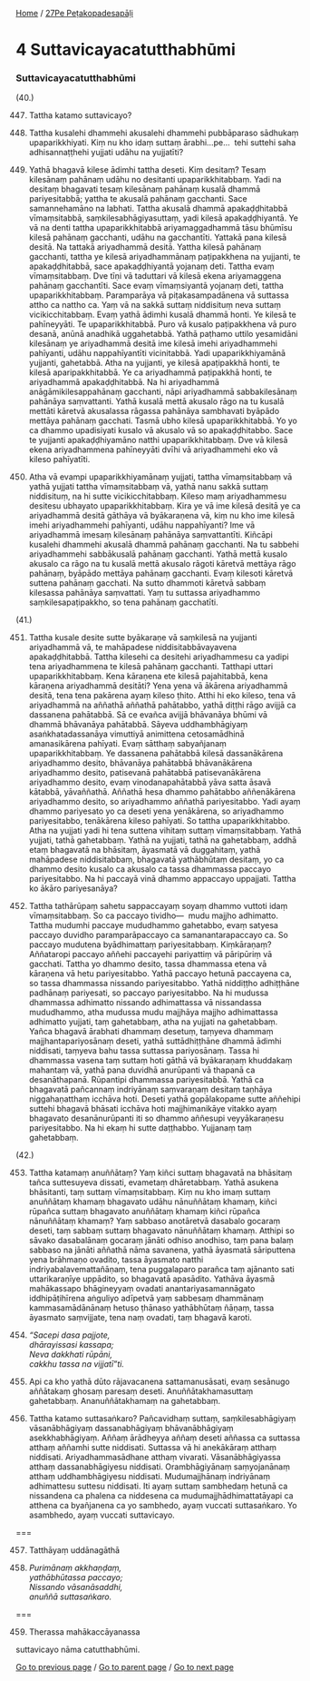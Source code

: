 
[Home](/) / [27Pe Peṭakopadesapāḷi](/tipitaka/27Pe.md)

# 4 Suttavicayacatutthabhūmi

### Suttavicayacatutthabhūmi

(40.)

447. Tattha katamo suttavicayo?

448. Tattha kusalehi dhammehi akusalehi dhammehi pubbāparaso sādhukaṃ upaparikkhiyati. Kiṃ nu kho idaṃ suttaṃ ārabhi…pe…  tehi suttehi saha adhisannaṭṭhehi yujjati udāhu na yujjatīti?

449. Yathā bhagavā kilese ādimhi tattha deseti. Kiṃ desitaṃ? Tesaṃ kilesānaṃ pahānaṃ udāhu no desitanti upaparikkhitabbaṃ. Yadi na desitaṃ bhagavati tesaṃ kilesānaṃ pahānaṃ kusalā dhammā pariyesitabbā; yattha te akusalā pahānaṃ gacchanti. Sace samannehamāno na labhati. Tattha akusalā dhammā apakaḍḍhitabbā vīmaṃsitabbā, saṃkilesabhāgiyasuttaṃ, yadi kilesā apakaḍḍhiyantā. Ye vā na denti tattha upaparikkhitabbā ariyamaggadhammā tāsu bhūmīsu kilesā pahānaṃ gacchanti, udāhu na gacchantīti. Yattakā pana kilesā desitā. Na tattakā ariyadhammā desitā. Yattha kilesā pahānaṃ gacchanti, tattha ye kilesā ariyadhammānaṃ paṭipakkhena na yujjanti, te apakaḍḍhitabbā, sace apakaḍḍhiyantā yojanaṃ deti. Tattha evaṃ vīmaṃsitabbaṃ. Dve tīṇi vā taduttari vā kilesā ekena ariyamaggena pahānaṃ gacchantīti. Sace evaṃ vīmaṃsiyantā yojanaṃ deti, tattha upaparikkhitabbaṃ. Paramparāya vā piṭakasampadānena vā suttassa attho ca nattho ca. Yaṃ vā na sakkā suttaṃ niddisituṃ neva suttaṃ vicikicchitabbaṃ. Evaṃ yathā ādimhi kusalā dhammā honti. Ye kilesā te pahīneyyāti. Te upaparikkhitabbā. Puro vā kusalo paṭipakkhena vā puro desanā, anūnā anadhikā uggahetabbā. Yathā paṭhamo uttilo yesamidāni kilesānaṃ ye ariyadhammā desitā ime kilesā imehi ariyadhammehi pahīyanti, udāhu nappahīyantīti vicinitabbā. Yadi upaparikkhiyamānā yujjanti, gahetabbā. Atha na yujjanti, ye kilesā apaṭipakkhā honti, te kilesā aparipakkhitabbā. Ye ca ariyadhammā paṭipakkhā honti, te ariyadhammā apakaḍḍhitabbā. Na hi ariyadhammā anāgāmikilesappahānaṃ gacchanti, nāpi ariyadhammā sabbakilesānaṃ pahānāya saṃvattanti. Yathā kusalā mettā akusalo rāgo na tu kusalā mettāti kāretvā akusalassa rāgassa pahānāya sambhavati byāpādo mettāya pahānaṃ gacchati. Tasmā ubho kilesā upaparikkhitabbā. Yo yo ca dhammo upadisiyati kusalo vā akusalo vā so apakaḍḍhitabbo. Sace te yujjanti apakaḍḍhiyamāno natthi upaparikkhitabbaṃ. Dve vā kilesā ekena ariyadhammena pahīneyyāti dvīhi vā ariyadhammehi eko vā kileso pahīyatīti.

450. Atha vā evampi upaparikkhiyamānaṃ yujjati, tattha vīmaṃsitabbaṃ vā yathā yujjati tattha vīmaṃsitabbaṃ vā, yathā nanu sakkā suttaṃ niddisituṃ, na hi sutte vicikicchitabbaṃ. Kileso maṃ ariyadhammesu desitesu ubhayato upaparikkhitabbaṃ. Kira ye vā ime kilesā desitā ye ca ariyadhammā desitā gāthāya vā byākaraṇena vā, kiṃ nu kho ime kilesā imehi ariyadhammehi pahīyanti, udāhu nappahīyanti? Ime vā ariyadhammā imesaṃ kilesānaṃ pahānāya saṃvattantīti. Kiñcāpi kusalehi dhammehi akusalā dhammā pahānaṃ gacchanti. Na tu sabbehi ariyadhammehi sabbākusalā pahānaṃ gacchanti. Yathā mettā kusalo akusalo ca rāgo na tu kusalā mettā akusalo rāgoti kāretvā mettāya rāgo pahānaṃ, byāpādo mettāya pahānaṃ gacchanti. Evaṃ kilesoti kāretvā suttena pahānaṃ gacchati. Na sutto dhammoti kāretvā sabbaṃ kilesassa pahānāya saṃvattati. Yaṃ tu suttassa ariyadhammo saṃkilesapaṭipakkho, so tena pahānaṃ gacchatīti.

(41.)

451. Tattha kusale desite sutte byākaraṇe vā saṃkilesā na yujjanti ariyadhammā vā, te mahāpadese niddisitabbāvayavena apakaḍḍhitabbā. Tattha kilesehi ca desitehi ariyadhammesu ca yadipi tena ariyadhammena te kilesā pahānaṃ gacchanti. Tatthapi uttari upaparikkhitabbaṃ. Kena kāraṇena ete kilesā pajahitabbā, kena kāraṇena ariyadhammā desitāti? Yena yena vā ākārena ariyadhammā desitā, tena tena pakārena ayaṃ kileso ṭhito. Atthi hi eko kileso, tena vā ariyadhammā na aññathā aññathā pahātabbo, yathā diṭṭhi rāgo avijjā ca dassanena pahātabbā. Sā ce evañca avijjā bhāvanāya bhūmi vā dhammā bhāvanāya pahātabbā. Sāyeva uddhambhāgiyaṃ asaṅkhatadassanāya vimuttiyā animittena cetosamādhinā amanasikārena pahīyati. Evaṃ sātthaṃ sabyañjanaṃ upaparikkhitabbaṃ. Ye dassanena pahātabbā kilesā dassanākārena ariyadhammo desito, bhāvanāya pahātabbā bhāvanākārena ariyadhammo desito, patisevanā pahātabbā patisevanākārena ariyadhammo desito, evaṃ vinodanapahātabbā yāva satta āsavā kātabbā, yāvaññathā. Aññathā hesa dhammo pahātabbo aññenākārena ariyadhammo desito, so ariyadhammo aññathā pariyesitabbo. Yadi ayaṃ dhammo pariyesato yo ca deseti yena yenākārena, so ariyadhammo pariyesitabbo, tenākārena kileso pahīyati. So tattha upaparikkhitabbo. Atha na yujjati yadi hi tena suttena vihitaṃ suttaṃ vīmaṃsitabbaṃ. Yathā yujjati, tathā gahetabbaṃ. Yathā na yujjati, tathā na gahetabbaṃ, addhā etaṃ bhagavatā na bhāsitaṃ, āyasmatā vā duggahitaṃ, yathā mahāpadese niddisitabbaṃ, bhagavatā yathābhūtaṃ desitaṃ, yo ca dhammo desito kusalo ca akusalo ca tassa dhammassa paccayo pariyesitabbo. Na hi paccayā vinā dhammo appaccayo uppajjati. Tattha ko ākāro pariyesanāya?

452. Tattha tathārūpaṃ sahetu sappaccayaṃ soyaṃ dhammo vuttoti idaṃ vīmaṃsitabbaṃ. So ca paccayo tividho—  mudu majjho adhimatto. Tattha mudumhi paccaye mududhammo gahetabbo, evaṃ satyesa paccayo duvidho paramparāpaccayo ca samanantarapaccayo ca. So paccayo mudutena byādhimattaṃ pariyesitabbaṃ. Kiṃkāraṇaṃ? Aññataropi paccayo aññehi paccayehi pariyattiṃ vā pāripūriṃ vā gacchati. Tattha yo dhammo desito, tassa dhammassa etena vā kāraṇena vā hetu pariyesitabbo. Yathā paccayo hetunā paccayena ca, so tassa dhammassa nissando pariyesitabbo. Yathā niddiṭṭho adhiṭṭhāne padhānaṃ pariyesati, so paccayo pariyesitabbo. Na hi mudussa dhammassa adhimatto nissando adhimattassa vā nissandassa mududhammo, atha mudussa mudu majjhāya majjho adhimattassa adhimatto yujjati, taṃ gahetabbaṃ, atha na yujjati na gahetabbaṃ. Yañca bhagavā ārabhati dhammaṃ desetuṃ, taṃyeva dhammaṃ majjhantapariyosānaṃ deseti, yathā suttādhiṭṭhāne dhammā ādimhi niddisati, taṃyeva bahu tassa suttassa pariyosānaṃ. Tassa hi dhammassa vasena taṃ suttaṃ hoti gāthā vā byākaraṇaṃ khuddakaṃ mahantaṃ vā, yathā pana duvidhā anurūpanti vā thapanā ca desanāthapanā. Rūpantipi dhammassa pariyesitabbā. Yathā ca bhagavatā pañcannaṃ indriyānaṃ saṃvaraṇaṃ desitaṃ taṇhāya niggahaṇatthaṃ icchāva hoti. Deseti yathā gopālakopame sutte aññehipi suttehi bhagavā bhāsati icchāva hoti majjhimanikāye vitakko ayaṃ bhagavato desanānurūpanti iti so dhammo aññesupi veyyākaraṇesu pariyesitabbo. Na hi ekaṃ hi sutte daṭṭhabbo. Yujjanaṃ taṃ gahetabbaṃ.

(42.)

453. Tattha katamaṃ anuññātaṃ? Yaṃ kiñci suttaṃ bhagavatā na bhāsitaṃ tañca suttesuyeva dissati, evametaṃ dhāretabbaṃ. Yathā asukena bhāsitanti, taṃ suttaṃ vīmaṃsitabbaṃ. Kiṃ nu kho imaṃ suttaṃ anuññātaṃ khamaṃ bhagavato udāhu nānuññātaṃ khamaṃ, kiñci rūpañca suttaṃ bhagavato anuññātaṃ khamaṃ kiñci rūpañca nānuññātaṃ khamaṃ? Yaṃ sabbaso anotāretvā dasabalo gocaraṃ deseti, taṃ sabbaṃ suttaṃ bhagavato nānuññātaṃ khamaṃ. Atthipi so sāvako dasabalānaṃ gocaraṃ jānāti odhiso anodhiso, taṃ pana balaṃ sabbaso na jānāti aññathā nāma savanena, yathā āyasmatā sāriputtena yena brāhmaṇo ovadito, tassa āyasmato natthi indriyabalavemattañāṇaṃ, tena puggalaparo parañca taṃ ajānanto sati uttarikaraṇīye uppādito, so bhagavatā apasādito. Yathāva āyasmā mahākassapo bhāgineyyaṃ ovadati anantariyasamannāgato iddhipāṭihīrena aṅguliyo adīpetvā yaṃ sabbesaṃ dhammānaṃ kammasamādānānaṃ hetuso ṭhānaso yathābhūtaṃ ñāṇaṃ, tassa āyasmato saṃvijjate, tena naṃ ovadati, taṃ bhagavā karoti.

454. _“Sacepi dasa pajjote,_  
_dhārayissasi kassapa;_  
_Neva dakkhati rūpāni,_  
_cakkhu tassa na vijjatī”ti._  


455. Api ca kho yathā dūto rājavacanena sattamanusāsati, evaṃ sesānugo aññātakaṃ ghosaṃ paresaṃ deseti. Anuññātakhamasuttaṃ gahetabbaṃ. Ananuññātakhamaṃ na gahetabbaṃ.

456. Tattha katamo suttasaṅkaro? Pañcavidhaṃ suttaṃ, saṃkilesabhāgiyaṃ vāsanābhāgiyaṃ dassanabhāgiyaṃ bhāvanābhāgiyaṃ asekkhabhāgiyaṃ. Aññaṃ ārādheyya aññaṃ deseti aññassa ca suttassa atthaṃ aññamhi sutte niddisati. Suttassa vā hi anekākāraṃ atthaṃ niddisati. Ariyadhammasādhane atthaṃ vivarati. Vāsanābhāgiyassa atthaṃ dassanabhāgiyesu niddisati. Orambhāgiyānaṃ saṃyojanānaṃ atthaṃ uddhambhāgiyesu niddisati. Mudumajjhānaṃ indriyānaṃ adhimattesu suttesu niddisati. Iti ayaṃ suttaṃ sambhedaṃ hetunā ca nissandena ca phalena ca niddesena ca mudumajjhādhimattatāyapi ca atthena ca byañjanena ca yo sambhedo, ayaṃ vuccati suttasaṅkaro. Yo asambhedo, ayaṃ vuccati suttavicayo.

===

457. Tatthāyaṃ uddānagāthā



458. _Purimānaṃ akkhaṇḍaṃ,_  
_yathābhūtassa paccayo;_  
_Nissando vāsanāsaddhi,_  
_anuññā suttasaṅkaro._  


===

459. Therassa mahākaccāyanassa

  
suttavicayo nāma catutthabhūmi.



[Go to previous page](/tipitaka/27Pe/3.md) / [Go to parent page](/tipitaka/27Pe/0.md) / [Go to next page](/tipitaka/27Pe/5.md)



